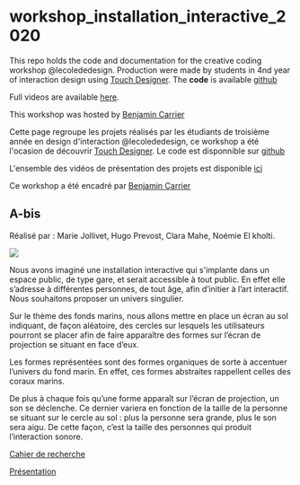 # workshop_installation_interactive_2020
This repo holds the code and documentation for the creative coding workshop @lecolededesign. Production were made by students in 4nd year of interaction design using [Touch Designer](https://derivative.ca/). The **code** is available [github](https://github.com/AtelierNum/workshop_installation_interactive_2020)

Full videos are available [here](https://github.com/AtelierNum/workshop_installation_interactive/releases/tag/1.0).

This workshop was hosted by [Benjamin Carrier](https://www.instagram.com/benjarier/)


Cette page regroupe les projets réalisés par les étudiants de troisième année en design d'interaction @lecolededesign, ce workshop a été l'ocasion de découvrir [Touch Designer](https://derivative.ca/). Le code est disponnible sur [github](https://github.com/AtelierNum/workshop_code_creatif_1920)


L'ensemble des vidéos de présentation des projets est disponible [ici](https://github.com/AtelierNum/workshop_installation_interactive/releases/tag/1.0)

Ce workshop a été encadré par [Benjamin Carrier](https://www.instagram.com/benjarier/)


## A-bis

Réalisé par : Marie Jollivet, Hugo Prevost, Clara Mahe, Noémie El kholti.

![](A-bis/A-bis.gif)

Nous avons imaginé une installation interactive qui s'implante dans un espace public, de type gare, et serait accessible à tout public. En effet elle s’adresse à différentes personnes, de tout âge, afin d’initier à l’art interactif. Nous souhaitons proposer un univers singulier.

Sur le thème des fonds marins, nous allons mettre en place un écran au sol indiquant, de façon aléatoire, des cercles sur lesquels les utilisateurs pourront se placer afin de faire apparaître des formes sur l’écran de projection se situant en face d’eux.

Les formes représentées sont des formes organiques de sorte à accentuer l’univers du fond marin. En effet, ces formes abstraites rappellent celles des coraux marins.

De plus à chaque fois qu’une forme apparaît sur l’écran de projection, un son se déclenche. Ce dernier variera en fonction de la taille de la personne se situant sur le cercle au sol : plus la personne sera grande, plus le son sera aigu. De cette façon, c’est la taille des personnes qui produit l’interaction sonore.

[Cahier de recherche](https://github.com/AtelierNum/workshop_code_creatif_1920/blob/master/A-bis/documentation.pdf)

[Présentation](https://github.com/AtelierNum/workshop_code_creatif_1920/blob/master/A-bis/presentation.pdf)





